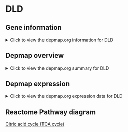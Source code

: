 <h1>DLD</h1>

<h2>Gene information</h2>
<details>
  <summary>Click to view the depmap.org information for DLD</summary>
  <iframe src="https://depmap.org/portal/gene/DLD?tab=about" style="border:none;width:100%;height:800px"></iframe>
</details>

<h2>Depmap overview</h2>
<details>
  <summary>Click to view the depmap.org summary for DLD</summary>
  <iframe src="https://depmap.org/portal/gene/DLD?tab=overview" style="border:none;width:100%;height:800px"></iframe>
</details>

<h2>Depmap expression</h2>
<details>
  <summary>Click to view the depmap.org expression data for DLD</summary>
  <iframe src="https://depmap.org/portal/gene/DLD?tab=characterization" style="border:none;width:100%;height:800px"></iframe>
</details>



<h2>Reactome Pathway diagram</h2>
<a href="https://reactome.org/PathwayBrowser/#/R-HSA-71403">Citric acid cycle (TCA cycle)</a>



